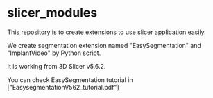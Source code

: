 # slicer_modules

This repository is to create extensions to use slicer application easily.

We create segmentation extension named "EasySegmentation" and "ImplantVideo" by Python script. 

It is working from 3D Slicer v5.6.2.

You can check EasySegmentation tutorial in ["EasysegmentationV562_tutorial.pdf"]
